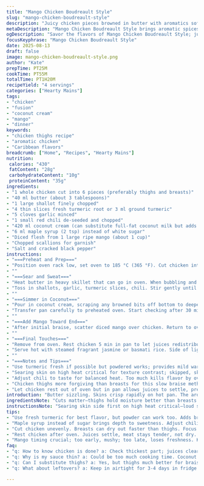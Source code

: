 ```yaml
---
title: "Mango Chicken Boudreault Style"
slug: "mango-chicken-boudreault-style"
description: "Juicy chicken pieces browned in butter with aromatics softened until fragrant. Coconut milk simmers with a touch of brown sugar, melding heat from bird's eye chili. Fresh diced mango joins late for texture contrast and sweet brightness. Finished with bright green onions and served over rice. Uses chicken thighs and replaces traditional coconut milk with coconut cream for richness, swaps brown sugar for maple syrup. Ginger replaced partially with turmeric for earthiness and color. Cooking times slightly varied to catch true doneness especially with bone-in poultry."
metaDescription: "Mango Chicken Boudreault Style brings aromatic spices, crispy chicken, and rich coconut cream together for a fusion dish bursting with flavor."
ogDescription: "Savor the flavors of Mango Chicken Boudreault Style; juicy chicken in fragrant coconut cream with spices and mango. A treat for all senses."
focusKeyphrase: "Mango Chicken Boudreault Style"
date: 2025-08-13
draft: false
image: mango-chicken-boudreault-style.png
author: "Kate"
prepTime: PT25M
cookTime: PT55M
totalTime: PT1H20M
recipeYield: "4 servings"
categories: ["Hearty Mains"]
tags:
- "chicken"
- "fusion"
- "coconut cream"
- "mango"
- "dinner"
keywords:
- "chicken thighs recipe"
- "aromatic chicken"
- "Caribbean flavors"
breadcrumb: ["Home", "Recipes", "Hearty Mains"]
nutrition: 
 calories: "430"
 fatContent: "28g"
 carbohydrateContent: "10g"
 proteinContent: "35g"
ingredients:
- "1 whole chicken cut into 6 pieces (preferably thighs and breasts)"
- "40 ml butter (about 3 tablespoons)"
- "1 large shallot finely chopped"
- "4 thin slices fresh turmeric root or 3 ml ground turmeric"
- "5 cloves garlic minced"
- "1 small red chili de-seeded and chopped"
- "420 ml coconut cream (can substitute full-fat coconut milk but adds less body)"
- "6 ml maple syrup (2 tsp) instead of white sugar"
- "Diced flesh from 1 large ripe mango (about 1 cup)"
- "Chopped scallions for garnish"
- "Salt and cracked black pepper"
instructions:
- "===Preheat and Prep==="
- "Position oven rack low, set oven to 185 °C (365 °F). Cut chicken into uneven portions for even cooking; thighs will stay juicy longer than breast meat. Salt pieces liberally and let rest at room temp for 10 min while prepping aromatics."
- ""
- "===Sear and Sweat==="
- "Heat butter in heavy skillet that can go in oven. When bubbling and fragrant, lay chicken skin side down. You'll hear that sharp sizzle, skin browning and fat rendering properly. Flip once golden and crisp, approximately 5 min per side. Remove chicken, keep drippings in pan."
- "Toss in shallots, garlic, turmeric slices, chili. Stir gently until translucent and heady aromas emerge, about 3-4 min. Avoid browning garlic or turmeric aggressively; want soft, mellow base."
- ""
- "===Simmer in Coconut==="
- "Pour in coconut cream, scraping any browned bits off bottom to deepen flavor. Stir in maple syrup and adjust seasoning with salt and pepper. Return chicken pieces, skin side up to maintain crispiness, partially submerged but skin exposed. The ambient heat will steam skin to perfection while meat braises."
- "Transfer pan carefully to preheated oven. Start checking after 30 minutes by poking thickest part of thigh; juices should run clear, meat tender but not falling apart."
- ""
- "===Add Mango Toward End==="
- "After initial braise, scatter diced mango over chicken. Return to oven uncovered for 15-20 min more. Look for mango slightly softened but holding shape, chicken skin invitingly golden, juices gently bubbling."
- ""
- "===Final Touches==="
- "Remove from oven. Rest chicken 5 min in pan to let juices redistribute. Scatter scallions just before serving for fresh, sharp bite and color contrast."
- "Serve hot with steamed fragrant jasmine or basmati rice. Side of lightly pickled red beans or peppered peas adds earthy counterpoint."
- ""
- "===Notes and Tips==="
- "Use turmeric fresh if possible but powdered works; provides mild warmth and color without heaviness. Maple syrup replaces sugar bringing subtle depth and caramel notes. Coconut cream richer than canned coconut milk; if substituted, reduce simmer time slightly to avoid thin sauce."
- "Searing skin on high heat critical for texture contrast; skipped, skin becomes soggy and unappealing. If pan not oven safe, brown chicken separately then transfer all to baking dish for cooking. Mango should never go in too early or it will disintegrate losing texture and look."
- "Adjust chili to taste for balanced heat. Too much kills flavor by overpowering; too little is boring. When in doubt, remove seeds and membranes for milder result."
- "Chicken thighs more forgiving than breasts for this slow braise method. Breasts tend to dry out if overcooked."
- "Let chicken rest out of oven but in pan allows juices to settle, preventing dryness."
introduction: "Butter sizzling. Skins crisp rapidly on hot pan. The aroma of turmeric and chili mingling with garlic and shallots, filling the kitchen. Coconut cream pools glossy and fragrant, simmering slowly with maple sweetness balancing the mix. Mango chunks await their turn—too early in the heat and they'll vanish, too late and they won't meld. Chicken, cut unevenly, cooks differently, so knowing when the juices run clear is everything. Not about clock watching, but feel and sight guide the process. Scallions tossed on last, like garnish and signal. Simple, no fluff. From precise searing to gentle braising. Layers of flavor in one pan, no fuss. And yes, those burnt bits on the pan bring magic if you scrape right."
ingredientsNote: "Cuts matter—thighs hold moisture better than breasts. Butter isn’t just fat; it lends nutty flavor and helps crisp skin. Shallots chosen over onions for milder, sweeter bite. Turmeric swapped in for ginger partially; adds color and subtle earthiness without overpowering. Coconut cream richer than milk—adds silkiness but watch heat so it doesn't split. Maple syrup instead of white sugar for deeper caramel undertones. Mango diced just before finishing prevents it dissolving into sauce losing texture. Chili—remove seeds for low heat or leave for kick. Scallions add brightness at the end, not in cooking or they wilt. Salt early on chicken for better seasoning, helps skin crisp. Butter quantity increased slightly for better browning."
instructionsNote: "Searing skin side first on high heat critical—loud sizzle, the smell of crisping proteins signals progress. Flip chicken once skin is golden, avoid overcrowding pan or it steams instead of browns. Aromatics added to fat left in pan after strain helps release fragrance and deepen sauce. Coconut cream stirred in slowly to avoid clumping or breaking sauce. Cooking in oven traps moisture, keeps chicken juicy while skin remains crisp. Check doneness by piercing thickest part, juices should run clear but meat still firm—not falling off bone, that’s overcooked. Adding mango last keeps color bright and texture intact, prevents mushiness. Letting chicken rest after cooking lets juices redistribute, keep meat tender. Garnishing scallions near service time maintains textural snap and fresh sharpness. Serve over rice that will soak up sauce, balance vibrant flavors. Watch salt carefully, coconut cream and butter bring saltiness."
tips:
- "Use fresh turmeric for best flavor, but powder can work too. Adds brightness, earthy notes. Watch garlic; burning ruins the mellow base. A careful eye on heat is key."
- "Maple syrup instead of sugar brings depth to sweetness. Adjust chili for heat; seeds equal higher spice. Blend flavors carefully but allow room for your palate."
- "Cut chicken unevenly. Breasts can dry out faster than thighs. Focus on cooking temps. Always check thigh meat; juices clear first tells you cooked but still juicy."
- "Rest chicken after oven. Juices settle, meat stays tender, not dry. Use a heavy pan; helps retain heat. If not, transfer to another dish but keep close lid."
- "Mango timing crucial; too early, mushy; too late, loses freshness. Keep sauce simmering gently. Coconut cream rich—don’t boil hard. Whisk slowly to avoid splattering."
faq:
- "q: How to know chicken is done? a: Check thickest part; juices clear, tender yet firm. Too dry is overcooked. Don’t obsess; use senses."
- "q: Why is my sauce thin? a: Could be too much cooking time. Coconut cream instead of milk; adjust cooking after using. Reduce simmer if needed."
- "q: Can I substitute thighs? a: Yes, but thighs much better for braising. Breasts risk drying out. If you do, adjust cooking times."
- "q: What about leftovers? a: Keep in airtight for 3-4 days in fridge. Reheat gently; avoid splitting sauce. Use a low setting to maintain texture."

---
```

